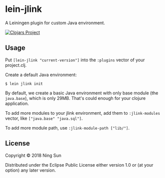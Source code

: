 # lein-jlink

A Leiningen plugin for custom Java environment.

[![Clojars Project](https://img.shields.io/clojars/v/lein-jlink.svg)](https://clojars.org/lein-jlink)

## Usage

Put `[lein-jlink "current-version"]` into the `:plugins` vector of your project.clj.

Create a default Java environment:

```
$ lein jlink init
```

By default, we create a basic Java environment with only base module
(the `java.base`), which is only 29MB. That's could enough for your
clojure application.

To add more modules to your jlink environment, add them to
`:jlink-modules` vector, like `["java.base" "java.sql"]`.

To add more module path, use `:jlink-module-path ["lib/"]`.

## License

Copyright © 2018 Ning Sun

Distributed under the Eclipse Public License either version 1.0 or (at
your option) any later version.
